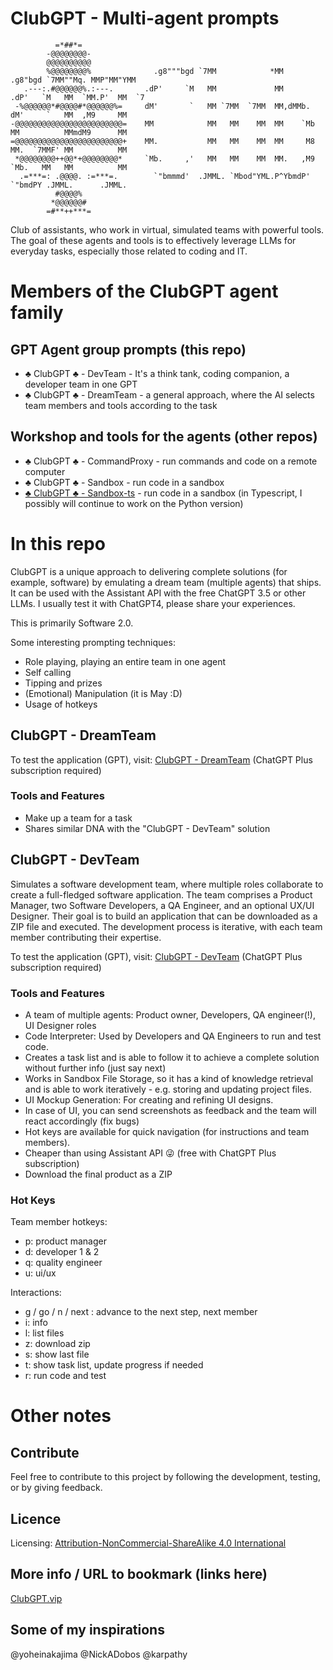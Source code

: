 # ClubGPT - Multi-agent prompts
```
          =*##*=              
        -@@@@@@@@-            
        @@@@@@@@@@            
        %@@@@@@@@%              .g8"""bgd `7MM            *MM          .g8"bgd `7MM""Mq. MMP"MM"YMM    
   .---:.#@@@@@@%.:---.       .dP'     `M   MM             MM        .dP'   `M   MM  `MM.P'  MM  `7 
 -%@@@@@@*#@@@@#*@@@@@@%=     dM'       `   MM `7MM  `7MM  MM,dMMb.  dM'     `   MM  ,M9     MM      
-@@@@@@@@@@@@@@@@@@@@@@@@=    MM            MM   MM    MM  MM    `Mb MM          MMmdM9      MM     
=@@@@@@@@@@@@@@@@@@@@@@@@+    MM.           MM   MM    MM  MM     M8 MM.  `7MMF' MM          MM     
 *@@@@@@@@++@@*+@@@@@@@@*     `Mb.     ,'   MM   MM    MM  MM.   ,M9 `Mb.   MM   MM          MM      
  .=***=: .@@@@. :=***=.        `"bmmmd'  .JMML. `Mbod"YML.P^YbmdP'    `"bmdPY .JMML.      .JMML.    
          #@@@@%             
         *@@@@@@#             
        =#**++***=            
```
Club of assistants, who work in virtual, simulated teams with powerful tools.
The goal of these agents and tools is to effectively leverage LLMs for everyday tasks, especially those related to coding and IT.

# Members of the ClubGPT agent family
## GPT Agent group prompts (this repo)
- ♣️ ClubGPT ♣️ - DevTeam - It's a think tank, coding companion, a developer team in one GPT
- ♣️ ClubGPT ♣️ - DreamTeam - a general approach, where the AI selects team members and tools according to the task

## Workshop and tools for the agents (other repos)
- ♣️ ClubGPT ♣️ - CommandProxy - run commands and code on a remote computer
- ♣️ ClubGPT ♣️ - Sandbox - run code in a sandbox
- [♣️ ClubGPT ♣️ - Sandbox-ts](https://github.com/matebenyovszky/ClubGPT-Sandbox-ts) - run code in a sandbox (in Typescript, I possibly will continue to work on the Python version)

# In this repo

ClubGPT is a unique approach to delivering complete solutions (for example, software) by emulating a dream team (multiple agents) that ships.
It can be used with the Assistant API with the free ChatGPT 3.5 or other LLMs. I usually test it with ChatGPT4, please share your experiences.

This is primarily Software 2.0.

Some interesting prompting techniques:
- Role playing, playing an entire team in one agent
- Self calling
- Tipping and prizes
- (Emotional) Manipulation (it is May :D)
- Usage of hotkeys

## ClubGPT - DreamTeam

To test the application (GPT), visit: [ClubGPT - DreamTeam](https://chat.openai.com/g/g-DTRmHisSM-clubgpt-dream-team) (ChatGPT Plus subscription required)

### Tools and Features

- Make up a team for a task
- Shares similar DNA with the "ClubGPT - DevTeam" solution

## ClubGPT - DevTeam

Simulates a software development team, where multiple roles collaborate to create a full-fledged software application. The team comprises a Product Manager, two Software Developers, a QA Engineer, and an optional UX/UI Designer. Their goal is to build an application that can be downloaded as a ZIP file and executed. The development process is iterative, with each team member contributing their expertise.

To test the application (GPT), visit: [ClubGPT - DevTeam](https://chat.openai.com/g/g-S57EWTmJh-clubgpt-developer-team-in-one) (ChatGPT Plus subscription required)

### Tools and Features

- A team of multiple agents: Product owner, Developers, QA engineer(!), UI Designer roles
- Code Interpreter: Used by Developers and QA Engineers to run and test code.
- Creates a task list and is able to follow it to achieve a complete solution without further info (just say next) 
- Works in Sandbox File Storage, so it has a kind of knowledge retrieval and is able to work iteratively - e.g. storing and updating project files.
- UI Mockup Generation: For creating and refining UI designs.
- In case of UI, you can send screenshots as feedback and the team will react accordingly (fix bugs)
- Hot keys are available for quick navigation (for instructions and team members).
- Cheaper than using Assistant API 😜 (free with ChatGPT Plus subscription) 
- Download the final product as a ZIP

### Hot Keys

Team member hotkeys:
- p: product manager
- d: developer 1 & 2
- q: quality engineer
- u: ui/ux

Interactions:
- g / go / n / next : advance to the next step, next member
- i: info
- l: list files
- z: download zip
- s: show last file
- t: show task list, update progress if needed
- r: run code and test

# Other notes

## Contribute
Feel free to contribute to this project by following the development, testing, or by giving feedback.

## Licence
Licensing: [Attribution-NonCommercial-ShareAlike 4.0 International](https://creativecommons.org/licenses/by-nc-sa/4.0/)

## More info / URL to bookmark (links here)
[ClubGPT.vip](https://clubgpt.vip/)

## Some of my inspirations
@yoheinakajima
@NickADobos
@karpathy
